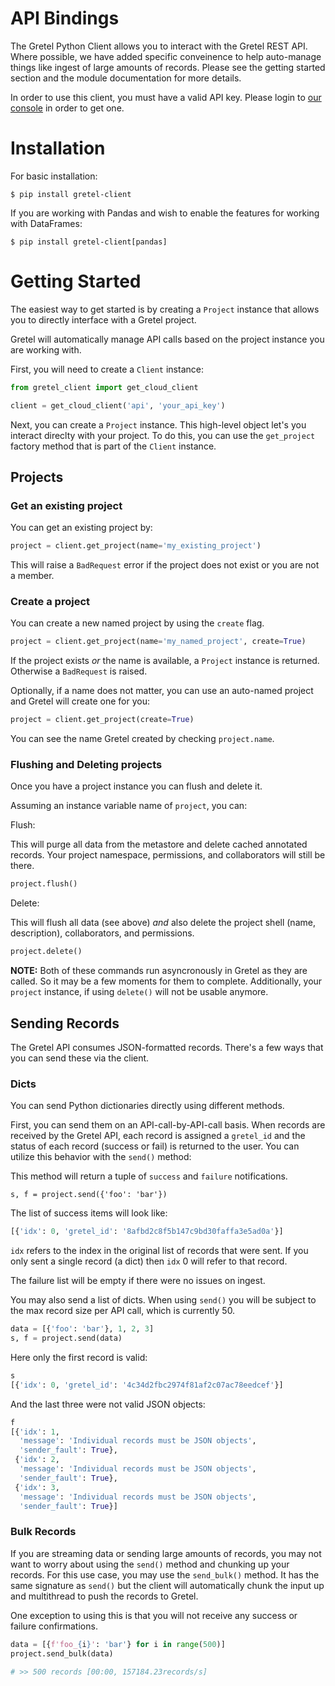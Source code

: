 # API Bindings

The Gretel Python Client allows you to interact with the Gretel REST API.  Where possible, we have added specific conveinence to help auto-manage things like ingest of large amounts of records. Please see the getting started section and the module documentation for more details.

In order to use this client, you must have a valid API key. Please login to [our console](https://console.gretel.cloud) in order to get one.

# Installation

For basic installation:

```
$ pip install gretel-client
```

If you are working with Pandas and wish to enable the features for working with DataFrames:

```
$ pip install gretel-client[pandas]
```

# Getting Started

The easiest way to get started is by creating a `Project` instance that allows you to directly interface with a Gretel project.

Gretel will automatically manage API calls based on the project instance you are working with.

First, you will need to create a `Client` instance:

```python
from gretel_client import get_cloud_client

client = get_cloud_client('api', 'your_api_key')
```

Next, you can create a `Project` instance. This high-level object let's you interact direclty
with your project. To do this, you can use the `get_project` factory method that is part of the `Client` instance.

## Projects

### Get an existing project

You can get an existing project by:

```python
project = client.get_project(name='my_existing_project')
```

This will raise a `BadRequest` error if the project does not exist or you are not a member.

### Create a project

You can create a new named project by using the `create` flag.

```python
project = client.get_project(name='my_named_project', create=True)
```

If the project exists _or_ the name is available, a `Project` instance is returned. Otherwise
a `BadRequest` is raised.

Optionally, if a name does not matter, you can use an auto-named project and Gretel will
create one for you:

```python
project = client.get_project(create=True)
```

You can see the name Gretel created by checking `project.name`.

### Flushing and Deleting projects

Once you have a project instance you can flush and delete it.

Assuming an instance variable name of `project`, you can:

Flush:

This will purge all data from the metastore and delete cached annotated records. Your project namespace, permissions, and collaborators will still be there.

```python
project.flush()
```

Delete:

This will flush all data (see above) _and_ also delete the project shell (name, description), collaborators, and permissions.

```python
project.delete()
```

**NOTE:** Both of these commands run asyncronously in Gretel as they are called. So it may be a few moments for them to complete. Additionally, your `project` instance, if using `delete()` will not be usable anymore.

## Sending Records

The Gretel API consumes JSON-formatted records. There's a few ways that you can send these via the client.

### Dicts

You can send Python dictionaries directly using different methods.

First, you can send them on an API-call-by-API-call basis. When records are received by the Gretel API, each record is assigned a `gretel_id` and the status of each record (success or fail) is returned to the user. You can utilize this behavior with the `send()` method:

This method will return a tuple of `success` and `failure` notifications.

```
s, f = project.send({'foo': 'bar'})
```

The list of success items will look like:

```python
[{'idx': 0, 'gretel_id': '8afbd2c8f5b147c9bd30faffa3e5ad0a'}]
```

`idx` refers to the index in the original list of records that were sent. If you only sent a single record (a dict) then `idx` 0 will refer to that record.

The failure list will be empty if there were no issues on ingest.

You may also send a list of dicts. When using `send()` you will be subject to the max record size per API call, which is currently 50.

```python
data = [{'foo': 'bar'}, 1, 2, 3] 
s, f = project.send(data)
```

Here only the first record is valid:

```python
s
[{'idx': 0, 'gretel_id': '4c34d2fbc2974f81af2c07ac78eedcef'}]
```

And the last three were not valid JSON objects:


```python
f
[{'idx': 1,
  'message': 'Individual records must be JSON objects',
  'sender_fault': True},
 {'idx': 2,
  'message': 'Individual records must be JSON objects',
  'sender_fault': True},
 {'idx': 3,
  'message': 'Individual records must be JSON objects',
  'sender_fault': True}]
```

### Bulk Records

If you are streaming data or sending large amounts of records, you may not want to worry about using the `send()` method and chunking up your records. For this use case, you may use the `send_bulk()` method. It has the same signature as `send()` but the client will automatically chunk the input up and multithread to push the records to Gretel.

One exception to using this is that you will not receive any success or failure confirmations.

```python
data = [{f'foo_{i}': 'bar'} for i in range(500)]
project.send_bulk(data)

# >> 500 records [00:00, 157184.23records/s]
```
